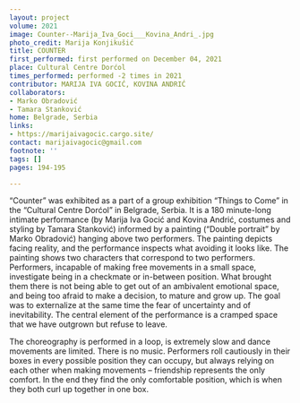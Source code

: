 ```yaml
---
layout: project
volume: 2021
image: Counter--Marija_Iva_Goci___Kovina_Andri_.jpg
photo_credit: Marija Konjikušić
title: COUNTER
first_performed: first performed on December 04, 2021
place: Cultural Centre Dorćol
times_performed: performed -2 times in 2021
contributor: MARIJA IVA GOCIĆ, KOVINA ANDRIĆ
collaborators:
- Marko Obradović
- Tamara Stanković
home: Belgrade, Serbia
links:
- https://marijaivagocic.cargo.site/
contact: marijaivagocic@gmail.com
footnote: ''
tags: []
pages: 194-195

---
```


“Counter” was exhibited as a part of a group exhibition “Things to Come” in the “Cultural Centre Dorćol” in Belgrade, Serbia. It is a 180 minute-long intimate performance (by Marija Iva Gocić and Kovina Andrić, costumes and styling by Tamara Stanković) informed by a painting (“Double portrait” by Marko Obradović) hanging above two performers. The painting depicts facing reality, and the performance inspects what avoiding it looks like. The painting shows two characters that correspond to two performers. Performers, incapable of making free movements in a small space, investigate being in a checkmate or in-between position. What brought them there is not being able to get out of an ambivalent emotional space, and being too afraid to make a decision, to mature and grow up. The goal was to externalize at the same time the fear of uncertainty and of inevitability. The central element of the performance is a cramped space that we have outgrown but refuse to leave. 

The choreography is performed in a loop, is extremely slow and dance movements are limited. There is no music. Performers roll cautiously in their boxes in every possible position they can occupy, but always relying on each other when making movements – friendship represents the only comfort. In the end they find the only comfortable position, which is when they both curl up together in one box.
